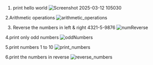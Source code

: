 1. print hello world
  ![Screenshot 2025-03-12 105030](https://github.com/user-attachments/assets/9c2bdee8-2f26-4c08-83fa-67171c052d91)

2.Arithmetic operations
![arithmetic_operations](https://github.com/user-attachments/assets/2e393d84-22df-47f7-b438-0fa1cd13cafb)

3. Reverse the numbers in left & right 4321-5-9876
![numReverse](https://github.com/user-attachments/assets/9b5b64b5-cf70-44d7-87f3-1030458324bb)

4.print only odd numbers
![oddNumbers](https://github.com/user-attachments/assets/4c71647f-4818-4a95-b75b-c19825ccecef)

5.print numbers 1 to 10
  ![print_numbers](https://github.com/user-attachments/assets/288ffc85-401e-4ea1-88ec-e956946fdb65)

6.print the numbers in reverse
![reverse_numbers](https://github.com/user-attachments/assets/e9176f6f-61be-479e-9378-0c76f4014811)




  


 

  
